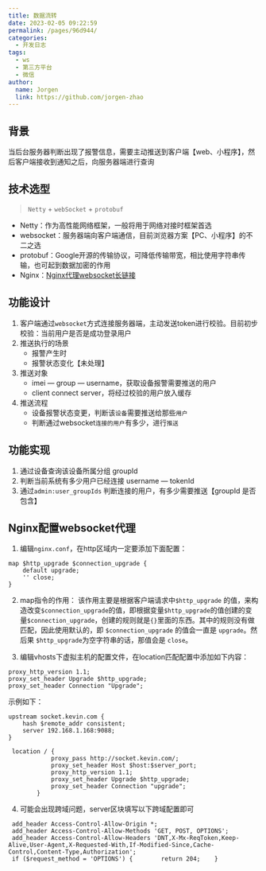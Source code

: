 ```yaml
---
title: 数据流转
date: 2023-02-05 09:22:59
permalink: /pages/96d944/
categories:
  - 开发日志
tags:
  - ws
  - 第三方平台
  - 微信
author: 
  name: Jorgen
  link: https://github.com/jorgen-zhao
---
```

## 背景
当后台服务器判断出现了报警信息，需要主动推送到客户端【web、小程序】，然后客户端接收到通知之后，向服务器端进行查询



## 技术选型

> `Netty` + `webSocket` + `protobuf`
- Netty：作为高性能网络框架，一般将用于网络对接时框架首选
- websocket：服务器端向客户端通信，目前浏览器方案【PC、小程序】的不二之选
- protobuf：Google开源的传输协议，可降低传输带宽，相比使用字符串传输，也可起到数据加密的作用
- Nginx：[Nginx代理websocket长链接](https://www.cnblogs.com/ybyqjzl/p/10350732.html)

## 功能设计

1. 客户端通过`websocket`方式连接服务器端，主动发送token进行校验。目前初步校验：当前用户是否是成功登录用户
2. 推送执行的场景
    - 报警产生时
    - 报警状态变化【未处理】
3. 推送对象
    - imei — group — username，获取设备报警需要推送的用户
    - client connect server，将经过校验的用户放入缓存
4. 推送流程
    - 设备报警状态变更，判断该`设备`需要推送给那些`用户`
    - 判断通过websocket`连接的用户`有多少，进行`推送`

## 功能实现
1. 通过设备查询该设备所属分组 groupId
2. 判断当前系统有多少用户已经连接 username — tokenId
3. 通过`admin:user_groupIds` 判断连接的用户，有多少需要推送【groupId 是否包含】

## Nginx配置websocket代理    

1. 编辑`nginx.conf`，在http区域内一定要添加下面配置：
```shell
map $http_upgrade $connection_upgrade {
    default upgrade;
    '' close;
}
```
2. map指令的作用：
该作用主要是根据客户端请求中`$http_upgrade` 的值，来构造改变`$connection_upgrade`的值，即根据变量`$http_upgrade`的值创建的变量`$connection_upgrade`，创建的规则就是`{}`里面的东西。其中的规则没有做匹配，因此使用默认的，即 `$connection_upgrade` 的值会一直是 `upgrade`。然后果 `$http_upgrade`为空字符串的话，那值会是 `close`。

3. 编辑vhosts下虚拟主机的配置文件，在location匹配配置中添加如下内容：
```shell
proxy_http_version 1.1;
proxy_set_header Upgrade $http_upgrade;
proxy_set_header Connection "Upgrade";
```

示例如下：
```
upstream socket.kevin.com {
    hash $remote_addr consistent;
    server 192.168.1.168:9088;
}

 location / {
            proxy_pass http://socket.kevin.com/;
            proxy_set_header Host $host:$server_port;
            proxy_http_version 1.1;
            proxy_set_header Upgrade $http_upgrade;
            proxy_set_header Connection "upgrade";
        }
 ```

4. 可能会出现跨域问题，server区块填写以下跨域配置即可
```
 add_header Access-Control-Allow-Origin *;
 add_header Access-Control-Allow-Methods 'GET, POST, OPTIONS';
 add_header Access-Control-Allow-Headers 'DNT,X-Mx-ReqToken,Keep-Alive,User-Agent,X-Requested-With,If-Modified-Since,Cache-Control,Content-Type,Authorization';
 if ($request_method = 'OPTIONS') {        return 204;    }
```